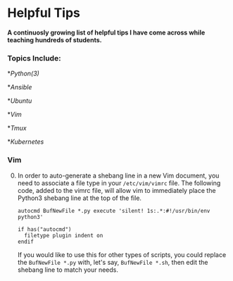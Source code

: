 # Helpful Tips

**A continuosly growing list of helpful tips I have come across while teaching hundreds of students.**

### Topics Include:

*_Python(3)_

*_Ansible_

*_Ubuntu_

*_Vim_

*_Tmux_

*_Kubernetes_


### Vim

0. In order to auto-generate a shebang line in a new Vim document, you need to associate a file type in your `/etc/vim/vimrc` file. The following code, added to the vimrc file, will allow vim to immediately place the Python3 shebang line at the top of the file.

    ```
    autocmd BufNewFile *.py execute 'silent! 1s:.*:#!/usr/bin/env python3'

    if has("autocmd")
      filetype plugin indent on
    endif
    ```
    
    If you would like to use this for other types of scripts, you could replace the `BufNewFile *.py` with, let's say, `BufNewFile *.sh`, then edit the shebang line to match your needs.

